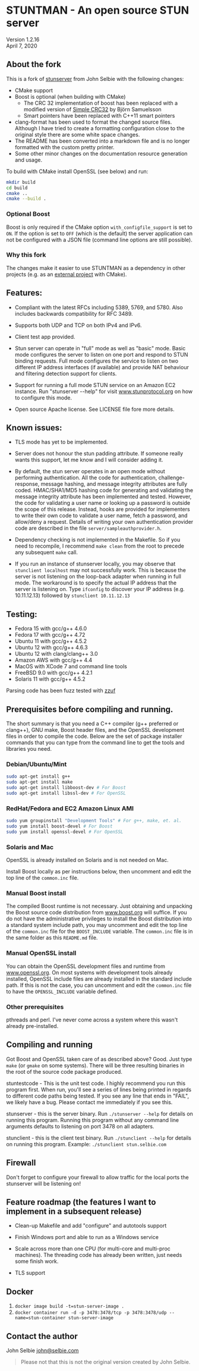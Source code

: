 # STUNTMAN - An open source STUN server
Version 1.2.16 \
April 7, 2020

## About the fork 

This is a fork of [stunserver](https://github.com/jselbie/stunserver) from
John Selbie with the following changes:

* CMake support
* Boost is optional (when building with CMake)
  * The CRC 32 implementation of boost has been replaced with a modified version of [Simple CRC32](http://home.thep.lu.se/~bjorn/crc/) by Björn Samuelsson
  * Smart pointers have been replaced with C++11 smart pointers
* clang-format has been used to format the changed source files. 
  Although I have tried to create a formatting configuration close to the original style
  there are some white space changes.
* The README has been converted into a markdown file and is no longer formatted with the custom pretty printer.
* Some other minor changes on the documentation resource generation and usage.

To build with CMake install OpenSSL (see below) and run:

```bash
mkdir build
cd build
cmake ..
cmake --build .
```

### Optional Boost

Boost is only required if the CMake option `with_configfile_support` is set to `ON`.
If the option is set to `OFF` (which is the default) the server application
can not be configured with a JSON file (command line options are still possible).

### Why this fork

The changes make it easier to use STUNTMAN as a dependency in other projects (e.g. as an [external project](https://cmake.org/cmake/help/latest/module/ExternalProject.html?highlight=externalproject) 
 with CMake).

## Features:

* Compliant with the latest RFCs including 5389, 5769, and 5780. Also includes
backwards compatibility for RFC 3489.

* Supports both UDP and TCP on both IPv4 and IPv6.

* Client test app provided.

* Stun server can operate in "full" mode as well as "basic" mode. Basic mode
configures the server to listen on one port and respond to STUN binding
requests. Full mode configures the service to listen on two different IP
address interfaces (if available) and provide NAT behaviour and filtering
detection support for clients.

* Support for running a full mode STUN service on an Amazon EC2 instance. Run
"stunserver --help" for visit www.stunprotocol.org on how to configure this
mode.

* Open source Apache license. See LICENSE file fore more details.

## Known issues:

* TLS mode has yet to be implemented.

* Server does not honour the stun padding attribute. If someone really wants
this support, let me know and I will consider adding it.

* By default, the stun server operates in an open mode without performing
authentication. All the code for authentication, challenge-response, message
hashing, and message integrity attributes are fully coded. HMAC/SHA1/MD5
hashing code for generating and validating the message integrity attribute
has been implemented and tested. However, the code for validating a user name
or looking up a password is outside the scope of this release. Instead,
hooks are provided for implementers to write their own code to validate a
user name, fetch a password, and allow/deny a request. Details of writing
your own authentication provider code are described in the file
`server/sampleauthprovider.h`.

* Dependency checking is not implemented in the Makefile. So if you need to
recompile, I recommend `make clean` from the root to precede any subsequent
`make` call.

* If you run an instance of stunserver locally, you may observe that
`stunclient localhost` may not successfully work. This is because the server
is not listening on the loop-back adapter when running in full mode. The
workaround is to specify the actual IP address that the server is listening
on. Type `ifconfig` to discover your IP address (e.g. 10.11.12.13) followed
by `stunclient 10.11.12.13`

## Testing:

* Fedora 15 with gcc/g++ 4.6.0
* Fedora 17 with gcc/g++ 4.72
* Ubuntu 11 with gcc/g++ 4.5.2
* Ubuntu 12 with gcc/g++ 4.6.3
* Ubuntu 12 with clang/clang++ 3.0
* Amazon AWS with gcc/g++ 4.4
* MacOS with XCode 7 and command line tools
* FreeBSD 9.0 with gcc/g++ 4.2.1
* Solaris 11 with gcc/g++ 4.5.2

Parsing code has been fuzz tested with [zzuf](http://caca.zoy.org/wiki/zzuf)

## Prerequisites before compiling and running.

The short summary is that you need a C++ compiler (g++ preferred or
clang++), GNU make, Boost header files, and the OpenSSL development files in
order to compile the code. Below are the set of package installer commands
that you can type from the command line to get the tools and libraries you
need.

### Debian/Ubuntu/Mint

```bash
sudo apt-get install g++
sudo apt-get install make
sudo apt-get install libboost-dev # For Boost
sudo apt-get install libssl-dev # For OpenSSL
```

### RedHat/Fedora and EC2 Amazon Linux AMI

```bash
sudo yum groupinstall "Development Tools" # For g++, make, et. al.
sudo yum install boost-devel # For Boost
sudo yum install openssl-devel # For OpenSSL
```

### Solaris and Mac

OpenSSL is already installed on Solaris and is not needed on Mac.

Install Boost locally as per instructions below, then uncomment and edit
the top line of the `common.inc` file.

### Manual Boost install

The compiled Boost runtime is not necessary. Just obtaining and unpacking
the Boost source code distribution from www.boost.org will suffice. If you
do not have the administrative privileges to install the Boost distribution
into a standard system include path, you may uncomment and edit the top
line of the `common.inc` file for the `BOOST_INCLUDE` variable. The `common.inc`
file is in the same folder as this `README.md` file.

### Manual OpenSSL install

You can obtain the OpenSSL development files and runtime from
www.openssl.org. On most systems with development tools already installed,
OpenSSL include files are already installed in the standard include path.
If this is not the case, you can uncomment and edit the `common.inc` file to
have the `OPENSSL_INCLUDE` variable defined.

### Other prerequisites

pthreads and perl. I've never come across a system where this wasn't
already pre-installed.

## Compiling and running

Got Boost and OpenSSL taken care of as described above? Good. Just type
`make` (or `gmake` on some systems). There will be three resulting binaries
in the root of the source code package produced.

stuntestcode - This is the unit test code. I highly recommend you run this
program first. When run, you'll see a series of lines being printed in
regards to different code paths being tested. If you see any line that ends
in "FAIL", we likely have a bug. Please contact me immediately if you see
this.

stunserver - this is the server binary. Run `./stunserver --help` for
details on running this program. Running this program without any command
line arguments defaults to listening on port 3478 on all adapters.

stunclient - this is the client test binary. Run `./stunclient --help` for
details on running this program. Example: `./stunclient stun.selbie.com`

## Firewall

Don't forget to configure your firewall to allow traffic for the local ports
the stunserver will be listening on!

## Feature roadmap (the features I want to implement in a subsequent release)

* Clean-up Makefile and add "configure" and autotools support

* Finish Windows port and able to run as a Windows service

* Scale across more than one CPU (for multi-core and multi-proc machines). The
threading code has already been written, just needs some finish work.

* TLS support

## Docker

1. `docker image build -t=stun-server-image .`
2. `docker container run -d -p 3478:3478/tcp -p 3478:3478/udp --name=stun-container stun-server-image`

## Contact the author

John Selbie
john@selbie.com

> Please not that this is not the original version created by John Selbie.
